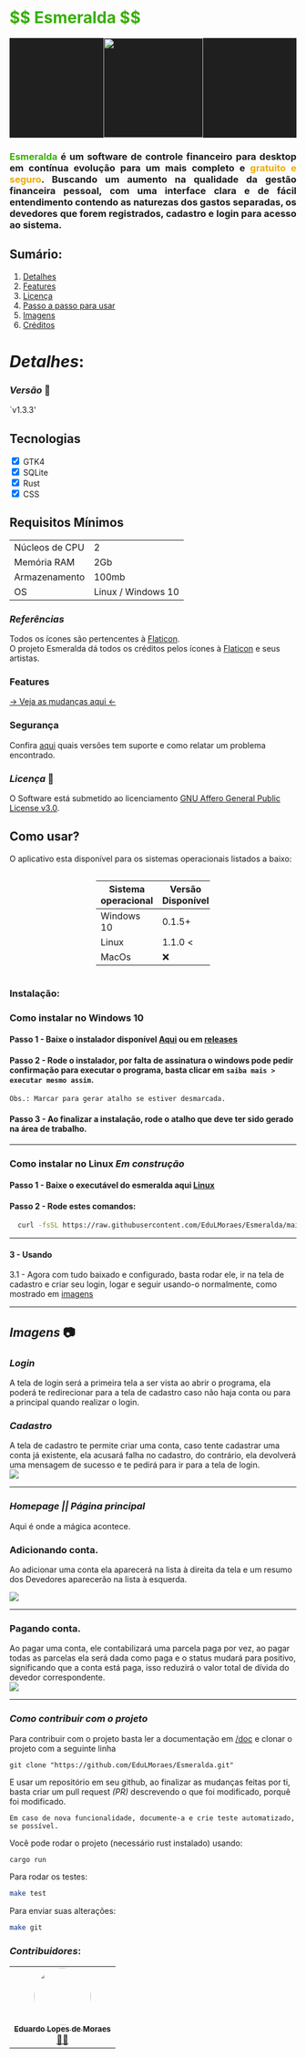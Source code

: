 <h1 style="color: #37af03"> <b>$$ Esmeralda $$</b></h1> 

<div style="
  background-color: #1f1f1f;
  ">
  <img src="./assets/images/icon.png" style="
    display: flex;
    margin: auto;
    width: 175px;
  "/>
</div>

<h3 style="text-align: justify">
<b style="color: #37af03">Esmeralda</b> é um software de controle financeiro para desktop em contínua evolução para um mais completo e 
<b style="color: #eeaa00"> gratuito e seguro</b>. Buscando um aumento na qualidade da gestão financeira pessoal, com uma interface clara e de fácil
entendimento contendo as naturezas dos gastos separadas, os devedores que forem 
registrados, cadastro e login para acesso ao sistema.
</h3>

## Sumário:
  1.    [Detalhes](#details)
  2.    [Features](./features.md)
  3.    [Licença](./LICENSE) 
  4.    [Passo a passo para usar](#how-use)
  5.    [Imagens](#images)
  6.    [Créditos](#credits)

# *Detalhes*: <section id="details"/>

### *Versão* 🤖
`v1.3.3'

<h2> Tecnologias </h2>
<p>
<input type="checkbox" checked> GTK4    <br>
<input type="checkbox" checked> SQLite  <br>
<input type="checkbox" checked> Rust    <br>
<input type="checkbox" checked> CSS     <br>

</p>

## Requisitos Mínimos
<table>
  <tr>
    <td> Núcleos de CPU </td>
    <td> 2</td>
  </tr>
  <tr>
    <td> Memória RAM </td>
    <td> 2Gb</td>
  </tr>
  <tr>
    <td> Armazenamento </td>
    <td> 100mb</td>
  </tr>
  <tr>
    <td> OS </td>
    <td> Linux / Windows 10</td>
  </tr>
</table>

### *Referências*
Todos os ícones são pertencentes à [Flaticon](https://www.flaticon.com/br/).
<br>
O projeto Esmeralda dá todos os créditos pelos ícones à [Flaticon](https://www.flaticon.com/br/) e seus artistas.

### Features
[ → Veja as mudanças aqui ←](./features.md) 

### Segurança
Confira [aqui](./SECURITY.md) quais versões tem suporte e como relatar um problema encontrado.  

### *Licença* 📜
O Software está submetido ao licenciamento [GNU Affero General Public License v3.0](./LICENSE).

## Como usar? <section id="how-use"/>

O aplicativo esta disponível para os sistemas operacionais listados a baixo:
<div style = "display: flex; margin: auto; width: 200px; font-size: larger;">

|Sistema <br> operacional|Versão <br> Disponível|
|-------------------|----------|
|Windows 10         |  0.1.5+  |
|Linux              |  1.1.0 < |
|MacOs              |    ❌    |

</div>

### Instalação:

### Como instalar no Windows 10

#### Passo 1 - Baixe o instalador disponível [Aqui](https://github.com/EduLMoraes/Esmeralda/releases/download/v1.0.0/Esmeralda_installer-v1.0.0.exe) ou em [releases](https://github.com/EduLMoraes/Esmeralda/releases/)

#### Passo 2 - Rode o instalador, por falta de assinatura o windows pode pedir  confirmação para executar o programa, basta clicar em `saiba mais > executar mesmo assim`. 

``Obs.: Marcar para gerar atalho se estiver desmarcada.``

#### Passo 3 - Ao finalizar a instalação, rode o atalho que deve ter sido gerado na área de trabalho.

---

### Como instalar no Linux *Em construção*
#### Passo 1 - Baixe o executável do esmeralda aqui [Linux](https://github.com/EduLMoraes/Esmeralda/releases/download/v1.0.0/esmeralda)

#### Passo 2 - Rode estes comandos:
```bash
  curl -fsSL https://raw.githubusercontent.com/EduLMoraes/Esmeralda/main/install_to_linux.sh | bash
```

---
#### 3 - Usando
  3.1 - Agora com tudo baixado e configurado, basta rodar ele, ir na tela de cadastro e criar seu login, logar e seguir usando-o normalmente, como mostrado em [imagens](#images)

---

## *Imagens* 📷 <section id = "images" />


### *Login*
A tela de login será a primeira tela a ser vista ao abrir o programa,
ela poderá te redirecionar para a tela de cadastro caso não haja conta
ou para a principal quando realizar o login.

### *Cadastro*
A tela de cadastro te permite criar uma conta, caso tente cadastrar uma
conta já existente, ela acusará falha no cadastro, do contrário, ela 
devolverá uma mensagem de sucesso e te pedirá para ir para a tela de login.
<img src="./assets/gif/login.gif" style="display: flex; margin: auto;">
___
### *Homepage || Página principal*
Aqui é onde a mágica acontece.
 ### Adicionando conta.
  
  Ao adicionar uma conta ela aparecerá na lista à direita da tela
  e um resumo dos Devedores aparecerão na lista à esquerda.

 <img src="./assets/gif/added.gif" style="display: flex; margin: auto;"> 
 
 ___

 ### Pagando conta.

  Ao pagar uma conta, ele contabilizará uma parcela paga por vez, ao
  pagar todas as parcelas ela será dada como paga e o status mudará
  para positivo, significando que a conta está paga, isso reduzirá
  o valor total de dívida do devedor correspondente.
<img src="./assets/gif/pay.gif" style="display: flex; margin: auto;">
 
 ___


### *Como contribuir com o projeto*
Para contribuir com o projeto basta ler a documentação em [/doc](./doc/) e clonar o projeto com a seguinte linha
```git
git clone "https://github.com/EduLMoraes/Esmeralda.git"
```
E usar um repositório em seu github, ao finalizar as mudanças feitas por
ti, basta criar um pull request *(PR)* descrevendo o que foi modificado,
porquê foi modificado.

`Em caso de nova funcionalidade, documente-a e crie teste automatizado, se possível.`

Você pode rodar o projeto (necessário rust instalado) usando:
```bash
cargo run
```

Para rodar os testes:
```bash
make test
```

Para enviar suas alterações:
```bash
make git
```

### *Contribuidores*: <section id="credits"/>
<table>
  <tr>
     <td align="center"><a href="https://github.com/EduardoMoreaes"><img style="border-radius: 50%;" src="https://avatars.githubusercontent.com/u/88555769?v=4" width="100px;" alt=""/><br /><sub><b>Eduardo Lopes de Moraes</b></sub></a><br /><a href="https://github.com/EduardoMoreaes" title="Desenvolvedor">👨‍🚀</a></td>
  </tr>
<table>
